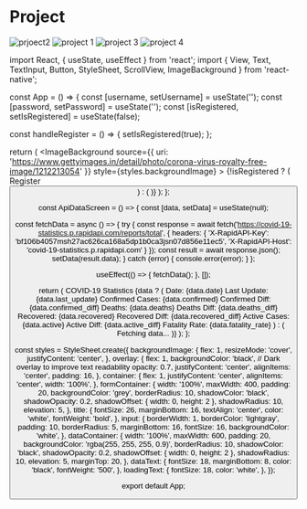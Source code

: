 # Project
![prjoect2](https://github.com/BijoyTS/Project/assets/169789934/55b7786b-1fd5-4032-9f09-ea7342214766)
![project 1](https://github.com/BijoyTS/Project/assets/169789934/89525ed0-c456-4213-be16-2e843bb9edda)
![project 3](https://github.com/BijoyTS/Project/assets/169789934/a32ca21d-4c1d-4c40-b39e-581ace39e188)
![project 4](https://github.com/BijoyTS/Project/assets/169789934/00323fb0-3bf7-45c4-bc95-4cf96e918846)





import React, { useState, useEffect } from 'react';
import { View, Text, TextInput, Button, StyleSheet, ScrollView, ImageBackground } from 'react-native';

const App = () => {
  const [username, setUsername] = useState('');
  const [password, setPassword] = useState('');
  const [isRegistered, setIsRegistered] = useState(false);

  const handleRegister = () => {
    setIsRegistered(true);
  };

  return (
    <ImageBackground 
      source={{ uri: 'https://www.gettyimages.in/detail/photo/corona-virus-royalty-free-image/1212213054' }} 
      style={styles.backgroundImage}
    >
      <View style={styles.overlay}>
        {!isRegistered ? (
          <View style={styles.formContainer}>
            <Text style={styles.title}>Register</Text>
            <TextInput
              style={styles.input}
              placeholder="Username"
              value={username}
              onChangeText={setUsername}
              placeholderTextColor="gray"
            />
            <TextInput
              style={styles.input}
              placeholder="Password"
              secureTextEntry
              value={password}
              onChangeText={setPassword}
              placeholderTextColor="gray"
            />
            <Button title="Register" onPress={handleRegister} color="dodgerblue" />
          </View>
        ) : (
          <ApiDataScreen />
        )}
      </View>
    </ImageBackground>
  );
};

const ApiDataScreen = () => {
  const [data, setData] = useState(null);

  const fetchData = async () => {
    try {
      const response = await fetch('https://covid-19-statistics.p.rapidapi.com/reports/total', {
        headers: {
          'X-RapidAPI-Key': 'bf106b4057msh27ac626ca168a5dp1b0ca3jsn07d856e11ec5',
          'X-RapidAPI-Host': 'covid-19-statistics.p.rapidapi.com'
        }
      });
      const result = await response.json();
      setData(result.data);
    } catch (error) {
      console.error(error);
    }
  };

  useEffect(() => {
    fetchData();
  }, []);

  return (
    <View style={styles.container}>
      <Text style={styles.title}>COVID-19 Statistics</Text>
      {data ? (
        <ScrollView style={styles.dataContainer}>
          <Text style={styles.dataText}>Date: {data.date}</Text>
          <Text style={styles.dataText}>Last Update: {data.last_update}</Text>
          <Text style={styles.dataText}>Confirmed Cases: {data.confirmed}</Text>
          <Text style={styles.dataText}>Confirmed Diff: {data.confirmed_diff}</Text>
          <Text style={styles.dataText}>Deaths: {data.deaths}</Text>
          <Text style={styles.dataText}>Deaths Diff: {data.deaths_diff}</Text>
          <Text style={styles.dataText}>Recovered: {data.recovered}</Text>
          <Text style={styles.dataText}>Recovered Diff: {data.recovered_diff}</Text>
          <Text style={styles.dataText}>Active Cases: {data.active}</Text>
          <Text style={styles.dataText}>Active Diff: {data.active_diff}</Text>
          <Text style={styles.dataText}>Fatality Rate: {data.fatality_rate}</Text>
        </ScrollView>
      ) : (
        <Text style={styles.loadingText}>Fetching data...</Text>
      )}
    </View>
  );
};

const styles = StyleSheet.create({
  backgroundImage: {
    flex: 1,
    resizeMode: 'cover',
    justifyContent: 'center',
  },
  overlay: {
    flex: 1,
    backgroundColor: 'black', // Dark overlay to improve text readability
    opacity: 0.7,
    justifyContent: 'center',
    alignItems: 'center',
    padding: 16,
  },
  container: {
    flex: 1,
    justifyContent: 'center',
    alignItems: 'center',
    width: '100%',
  },
  formContainer: {
    width: '100%',
    maxWidth: 400,
    padding: 20,
    backgroundColor: 'grey',
    borderRadius: 10,
    shadowColor: 'black',
    shadowOpacity: 0.2,
    shadowOffset: { width: 0, height: 2 },
    shadowRadius: 10,
    elevation: 5,
  },
  title: {
    fontSize: 26,
    marginBottom: 16,
    textAlign: 'center',
    color: 'white',
    fontWeight: 'bold',
  },
  input: {
    borderWidth: 1,
    borderColor: 'lightgray',
    padding: 10,
    borderRadius: 5,
    marginBottom: 16,
    fontSize: 16,
    backgroundColor: 'white',
  },
  dataContainer: {
    width: '100%',
    maxWidth: 600,
    padding: 20,
    backgroundColor: 'rgba(255, 255, 255, 0.9)',
    borderRadius: 10,
    shadowColor: 'black',
    shadowOpacity: 0.2,
    shadowOffset: { width: 0, height: 2 },
    shadowRadius: 10,
    elevation: 5,
    marginTop: 20,
  },
  dataText: {
    fontSize: 18,
    marginBottom: 8,
    color: 'black',
    fontWeight: '500',
  },
  loadingText: {
    fontSize: 18,
    color: 'white',
  },
});

export default App;
